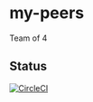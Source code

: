 # my-peers

Team of 4

## Status

[![CircleCI](https://circleci.com/gh/bigO1t/my-peers/tree/dev.svg?style=svg)](https://circleci.com/gh/bigO1t/my-peers/tree/dev)
